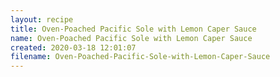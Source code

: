 ```yaml
---
layout: recipe
title: Oven-Poached Pacific Sole with Lemon Caper Sauce
name: Oven-Poached Pacific Sole with Lemon Caper Sauce
created: 2020-03-18 12:01:07
filename: Oven-Poached-Pacific-Sole-with-Lemon-Caper-Sauce
---
```

